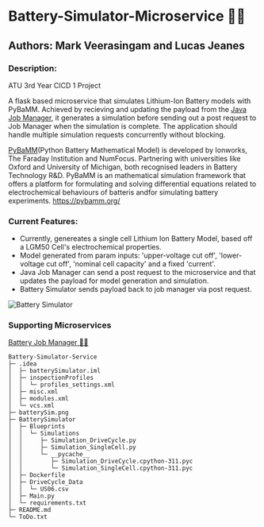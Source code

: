 # Battery-Simulator-Microservice 🔋💥
## Authors: Mark Veerasingam and Lucas Jeanes
### Description: 
ATU 3rd Year CICD 1 Project

A flask based microservice that simulates Lithium-Ion Battery models with PyBaMM. 
Achieved by recieving and updating the payload from the [Java Job Manager](https://github.com/mVeerasingam/BatterySimulator_JobManager), it generates a simulation
before sending out a post request to Job Manager when the simulation is complete.
The application should handle multiple simulation requests concurrently without blocking.

[PyBaMM](https://github.com/pybamm-team/)(Python Battery Mathematical Model) is developed by Ionworks, The Faraday Institution and NumFocus. Partnering with universities like Oxford and University of Michigan, both recognised leaders in Battery Technology R&D. PyBaMM is an mathematical simulation framework that offers a platform for formulating and solving differential equations related to electrochemical behaviours of batteris andfor simulating battery experiments. https://pybamm.org/

### Current Features:
-   Currently, genereates a single cell Lithium Ion Battery Model, based off a LGM50 Cell's electrochemical properties.
-   Model generated from param inputs: 'upper-voltage cut off', 'lower-voltage cut off', 'nominal cell capacity' and a fixed 'current'.
-   Java Job Manager can send a post request to the microservice and that updates the payload for model generation and simulation.
-   Battery Simulator sends payload back to job manager via post request.

![Battery Simulator](https://github.com/mVeerasingam/Battery-Simulator-Service/raw/main/BatterySim_CICD.drawio.png)

### Supporting Microservices
[Battery Job Manager 🔋🔄]([https://github.com/mVeerasingam/Battery_Sim_CICD.draw.io](https://github.com/mVeerasingam/BatterySimulator-JobManager))

```
Battery-Simulator-Service
├─ .idea
│  ├─ batterySimulator.iml
│  ├─ inspectionProfiles
│  │  └─ profiles_settings.xml
│  ├─ misc.xml
│  ├─ modules.xml
│  └─ vcs.xml
├─ batterySim.png
├─ BatterySimulator
│  ├─ Blueprints
│  │  └─ Simulations
│  │     ├─ Simulation_DriveCycle.py
│  │     ├─ Simulation_SingleCell.py
│  │     └─ __pycache__
│  │        ├─ Simulation_DriveCycle.cpython-311.pyc
│  │        └─ Simulation_SingleCell.cpython-311.pyc
│  ├─ Dockerfile
│  ├─ DriveCycle_Data
│  │  └─ US06.csv
│  ├─ Main.py
│  └─ requirements.txt
├─ README.md
└─ ToDo.txt

```

